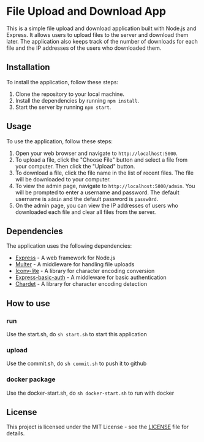 # File Upload and Download App

This is a simple file upload and download application built with Node.js and Express. It allows users to upload files to the server and download them later. The application also keeps track of the number of downloads for each file and the IP addresses of the users who downloaded them.

## Installation

To install the application, follow these steps:

1. Clone the repository to your local machine.
2. Install the dependencies by running `npm install`.
3. Start the server by running `npm start`.

## Usage

To use the application, follow these steps:

1. Open your web browser and navigate to `http://localhost:5000`.
2. To upload a file, click the "Choose File" button and select a file from your computer. Then click the "Upload" button.
3. To download a file, click the file name in the list of recent files. The file will be downloaded to your computer.
4. To view the admin page, navigate to `http://localhost:5000/admin`. You will be prompted to enter a username and password. The default username is `admin` and the default password is `passw0rd`.
5. On the admin page, you can view the IP addresses of users who downloaded each file and clear all files from the server.

## Dependencies

The application uses the following dependencies:

- [Express](https://expressjs.com/) - A web framework for Node.js
- [Multer](https://github.com/expressjs/multer) - A middleware for handling file uploads
- [Iconv-lite](https://github.com/ashtuchkin/iconv-lite) - A library for character encoding conversion
- [Express-basic-auth](https://github.com/LionC/express-basic-auth) - A middleware for basic authentication
- [Chardet](https://github.com/runk/node-chardet) - A library for character encoding detection

## How to use

### run

Use the start.sh, do `sh start.sh` to start this application

### upload

Use the commit.sh, do `sh commit.sh` to push it to github

### docker package

Use the docker-start.sh, do `sh docker-start.sh` to run with docker

## License

This project is licensed under the MIT License - see the [LICENSE](LICENSE) file for details.
